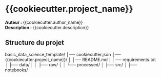 # {{cookiecutter.project_name}}

**Auteur :** {{cookiecutter.author_name}}  
**Description :** {{cookiecutter.description}}

## Structure du projet
basic_data_science_template/
│── cookiecutter.json
│── {{cookiecutter.project_name}}/
│   │── README.md
│   │── requirements.txt
│   ├── data/
│   │   ├── raw/
│   │   └── processed/
│   ├── src/
│   ├── notebooks/